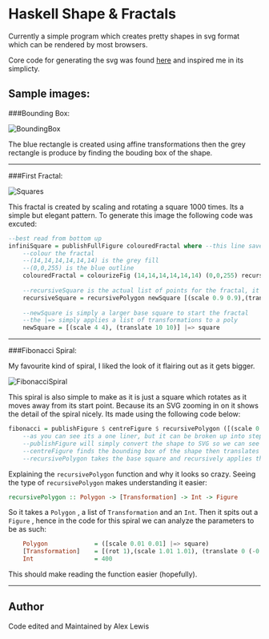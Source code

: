 # Haskell Shape & Fractals
Currently a simple program which creates pretty shapes in svg format which can be rendered by 
most browsers.

Core code for generating the svg was found [here](http://stackoverflow.com/questions/2711002/image-drawing-library-for-haskell)
and inspired me in its simplicty.

## Sample images:

###Bounding Box:

![BoundingBox](https://cdn.rawgit.com/Lexer747/Haskell-Fractals/ae0c3551/svg/BoundingBox_Demo.svg)

The blue rectangle is created using affine transformations then the grey rectangle is produce by finding the bouding box of the shape.

---

###First Fractal:

![Squares](https://cdn.rawgit.com/Lexer747/Haskell-Fractals/8650b7e6/Core/svg/InfiniteSquares_Demo.svg)

This fractal is created by scaling and rotating a square 1000 times. Its a simple but elegant pattern. To generate this image the following code was excuted:

``` haskell
--best read from bottom up
infiniSquare = publishFullFigure colouredFractal where --this line saves the shape to svg
    --colour the fractal
    --(14,14,14,14,14,14) is the grey fill
    --(0,0,255) is the blue outline
    colouredFractal = colourizeFig (14,14,14,14,14,14) (0,0,255) recursiveSquare
    
    --recursiveSquare is the actual list of points for the fractal, it is achieved by making the square smaller each time and rotating it
    recursiveSquare = recursivePolygon newSquare [(scale 0.9 0.9),(translate 10 10),(rot 0.01)] 1000
    
    --newSquare is simply a larger base square to start the fractal
    --the |=> simply applies a list of transformations to a poly
    newSquare = [(scale 4 4), (translate 10 10)] |=> square
```

---

###Fibonacci Spiral:

My favourite kind of spiral, I liked the look of it flairing out as it gets bigger.

![FibonacciSpiral](https://cdn.rawgit.com/Lexer747/Haskell-Fractals/da0fc6c2/Core/svg/Fibonacci_Demo.svg)

This spiral is also simple to make as it is just a square which rotates as it moves away from its start point.
Because its an SVG zooming in on it shows the detail of the spiral nicely. Its made using the following code below:

```haskell
fibonacci = publishFigure $ centreFigure $ recursivePolygon ([(scale 0.01 0.01)] |=> square) [(rot 1),(scale 1.01 1.01), (translate 0 (-0.05))] 400
    --as you can see its a one liner, but it can be broken up into steps:
    --publishFigure will simply convert the shape to SVG so we can see it
    --centreFigure finds the bounding box of the shape then translates the whole shape so its bouding box is relative to origin
    --recursivePolygon takes the base square and recursively applies the list of transformations to it forming the spiral
```

Explaining the `recursivePolygon` function and why it looks so crazy. Seeing the type of `recursivePolygon` makes understanding it easier:

``` haskell
recursivePolygon :: Polygon -> [Transformation] -> Int -> Figure
```

So it takes a `Polygon` , a list of `Transformation` and an `Int`. Then it spits out a `Figure` , 
hence in the code for this spiral we can analyze the parameters to be as such:

``` haskell
    Polygon             = ([scale 0.01 0.01] |=> square)
    [Transformation]    = [(rot 1),(scale 1.01 1.01), (translate 0 (-0.05))]
    Int                 = 400
```

This should make reading the function easier (hopefully).

---


## Author

Code edited and Maintained by Alex Lewis